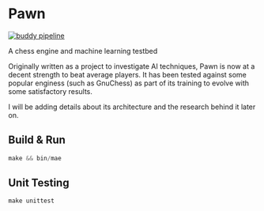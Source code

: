 # Pawn

[![buddy pipeline](https://app.buddy.works/willebaldogomez/pawn/pipelines/pipeline/154422/badge.svg?token=c4ea6d53ab0559f27ed4c57a68e3c44dccf580116cd9e314300b7399b3219de5 "buddy pipeline")](https://app.buddy.works/willebaldogomez/pawn/pipelines/pipeline/154422)

A chess engine and machine learning testbed

Originally written as a project to investigate AI techniques, Pawn is now at a decent strength to beat average players. It has been tested against some popular enginess (such as GnuChess) as part of its training to evolve with some satisfactory results.

I will be adding details about its architecture and the research behind it later on.

## Build & Run
```c++
make && bin/mae
```

## Unit Testing
```c++
make unittest
```
